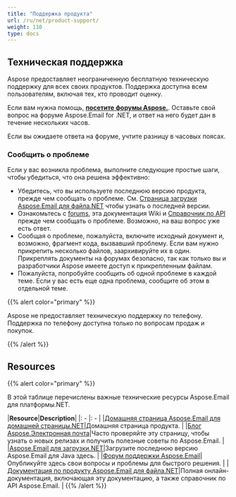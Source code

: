 ```yaml
---
title: "Поддержка продукта"
url: /ru/net/product-support/
weight: 110
type: docs
---
```


## **Техническая поддержка**

Aspose предоставляет неограниченную бесплатную техническую поддержку для всех своих продуктов. Поддержка доступна всем пользователям, включая тех, кто проводит оценку.

Если вам нужна помощь, [**посетите форумы Aspose.**](https://forum.aspose.com/c/email). Оставьте свой вопрос на форуме Aspose.Email for .NET, и ответ на него будет дан в течение нескольких часов.

Если вы ожидаете ответа на форуме, учтите разницу в часовых поясах.
### **Сообщить о проблеме**
Если у вас возникла проблема, выполните следующие простые шаги, чтобы убедиться, что она решена эффективно:

- Убедитесь, что вы используете последнюю версию продукта, прежде чем сообщать о проблеме. См. [Страница загрузки Aspose.Email для файла.NET](https://downloads.aspose.com/email/net) чтобы узнать о последней версии.
- Ознакомьтесь с [forums](http://www.aspose.com/community/forums/default.aspx), эта документация Wiki и [Справочник по API](https://apireference.aspose.com/email/net) прежде чем сообщать о проблеме. Возможно, на ваш вопрос уже есть ответ.
- Сообщая о проблеме, пожалуйста, включите исходный документ и, возможно, фрагмент кода, вызвавший проблему. Если вам нужно прикрепить несколько файлов, заархивируйте их в один. Прикреплять документы на форумах безопасно, так как только вы и разработчики Aspose имеете доступ к прикрепленным файлам.
- Пожалуйста, попробуйте сообщить об одной проблеме в каждой теме. Если у вас есть еще одна проблема, сообщите об этом в отдельной теме.

{{% alert color="primary" %}}

Aspose не предоставляет техническую поддержку по телефону. Поддержка по телефону доступна только по вопросам продаж и покупок.

{{% /alert %}}

## **Resources**

{{% alert color="primary" %}}

В этой таблице перечислены важные технические ресурсы Aspose.Email для платформы.NET.

|**Resource**|**Description**|
|: - |: - |
|[Домашняя страница Aspose.Email для домашней страницы.NET](https://products.aspose.com/email/ru/net)|Домашняя страница продукта. |
|[Блог Aspose.Электронная почта](https://blog.aspose.com/category/email/)|Часто проверяйте эту страницу, чтобы узнать о новых релизах и получить полезные советы по Aspose.Email. |
|[Aspose.Email для загрузки.NET](https://downloads.aspose.com/email/net)|Загрузите последнюю версию Aspose.Email для Java здесь. |
|[Форум поддержки Aspose.Email](https://forum.aspose.com/c/email/12)|Опубликуйте здесь свои вопросы и проблемы для быстрого решения. |
|[Документация по продукту Aspose.Email для файла.NET](/email/net)|Полная онлайн-документация, включающая эту документацию, а также справочник по API Aspose.Email. |
{{% /alert %}}
